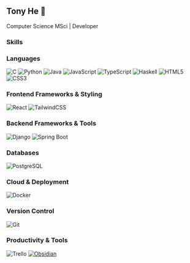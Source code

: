 ## Tony He 👋
Computer Science MSci | Developer

### Skills 
### **Languages**  
![C](https://img.shields.io/badge/C-00599C?style=for-the-badge&logo=c&logoColor=white) 
![Python](https://img.shields.io/badge/Python-3776AB?style=for-the-badge&logo=python&logoColor=white) 
![Java](https://img.shields.io/badge/java-%23ED8B00.svg?style=for-the-badge&logo=openjdk&logoColor=white) 
![JavaScript](https://img.shields.io/badge/JavaScript-F7DF1E?style=for-the-badge&logo=javascript&logoColor=black) 
![TypeScript](https://img.shields.io/badge/TypeScript-3178C6?style=for-the-badge&logo=typescript&logoColor=white) 
![Haskell](https://img.shields.io/badge/Haskell-5E5086?style=for-the-badge&logo=haskell&logoColor=white) 
![HTML5](https://img.shields.io/badge/HTML5-E34F26?style=for-the-badge&logo=html5&logoColor=white) 
![CSS3](https://img.shields.io/badge/CSS3-1572B6?style=for-the-badge&logo=css&logoColor=white)  


### **Frontend Frameworks & Styling**  
![React](https://img.shields.io/badge/React-61DAFB?style=for-the-badge&logo=react&logoColor=black) 
![TailwindCSS](https://img.shields.io/badge/TailwindCSS-38B2AC?style=for-the-badge&logo=tailwind-css&logoColor=white)  

### **Backend Frameworks & Tools**  
![Django](https://img.shields.io/badge/Django-092E20?style=for-the-badge&logo=django&logoColor=green)
![Spring Boot](https://img.shields.io/badge/Spring%20Boot-6DB33F?style=for-the-badge&logo=springboot&logoColor=white)  

### **Databases**  
![PostgreSQL](https://img.shields.io/badge/PostgreSQL-336791?style=for-the-badge&logo=postgresql&logoColor=white) 

### **Cloud & Deployment**  
![Docker](https://img.shields.io/badge/Docker-2496ED?style=for-the-badge&logo=docker&logoColor=white) 

### **Version Control**  
![Git](https://img.shields.io/badge/Git-F05032?style=for-the-badge&logo=git&logoColor=white) 

### **Productivity & Tools**  
![Trello](https://img.shields.io/badge/Trello-0052CC?style=for-the-badge&logo=trello&logoColor=white) 
[![Obsidian](https://img.shields.io/badge/Obsidian-%23483699.svg?&logo=obsidian&logoColor=white)](#)

<!--
**tonyhaohe/tonyhaohe** is a ✨ _special_ ✨ repository because its `README.md` (this file) appears on your GitHub profile.

Here are some ideas to get you started:

- 🔭 I’m currently working on ...
- 🌱 I’m currently learning ...
- 👯 I’m looking to collaborate on ...
- 🤔 I’m looking for help with ...
- 💬 Ask me about ...
- 📫 How to reach me: ...
- 😄 Pronouns: ...
- ⚡ Fun fact: ...
-->

